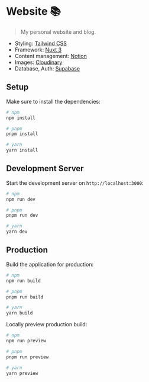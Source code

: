 # Website 📚

> My personal website and blog.

- Styling: [Tailwind CSS](https://tailwindcss.com/)
- Framework: [Nuxt 3](https://nuxt.com/)
- Content management: [Notion](https://www.notion.so/)
- Images: [Cloudinary](https://cloudinary.com/)
- Database, Auth: [Supabase](https://supabase.com/)

## Setup

Make sure to install the dependencies:

```bash
# npm
npm install

# pnpm
pnpm install

# yarn
yarn install
```

## Development Server

Start the development server on `http://localhost:3000`:

```bash
# npm
npm run dev

# pnpm
pnpm run dev

# yarn
yarn dev
```

## Production

Build the application for production:

```bash
# npm
npm run build

# pnpm
pnpm run build

# yarn
yarn build
```

Locally preview production build:

```bash
# npm
npm run preview

# pnpm
pnpm run preview

# yarn
yarn preview
```
